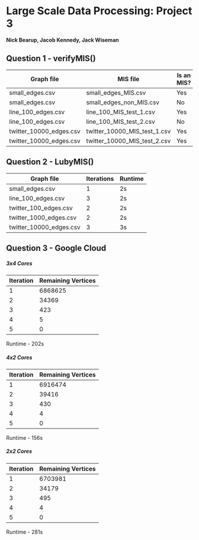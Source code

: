 # Large Scale Data Processing: Project 3
**Nick Bearup, Jacob Kennedy, Jack Wiseman**

## Question 1 - verifyMIS()

|        Graph file       |           MIS file           | Is an MIS? |
| ----------------------- | ---------------------------- | ---------- |
| small_edges.csv         | small_edges_MIS.csv          | Yes        |
| small_edges.csv         | small_edges_non_MIS.csv      | No         |
| line_100_edges.csv      | line_100_MIS_test_1.csv      | Yes        |
| line_100_edges.csv      | line_100_MIS_test_2.csv      | No         |
| twitter_10000_edges.csv | twitter_10000_MIS_test_1.csv | Yes        |
| twitter_10000_edges.csv | twitter_10000_MIS_test_2.csv | Yes        |

## Question 2 - LubyMIS()

|        Graph file       | Iterations | Runtime |
| ----------------------- | ---------- | ------- |
| small_edges.csv         | 1	       | 2s      |
| line_100_edges.csv      | 3          | 2s      |
| twitter_100_edges.csv   | 2          | 2s      |
| twitter_1000_edges.csv  | 2          | 2s      |
| twitter_10000_edges.csv | 3          | 3s      |

## Question 3 - Google Cloud

##### 3x4 Cores

| Iteration | Remaining Vertices |
| --------- | ------------------ |
| 1         | 6868625		 |
| 2	    | 34369		 |
| 3	    | 423		 |
| 4         | 5 		 |
| 5  	    | 0			 |

Runtime - 202s

##### 4x2 Cores

| Iteration | Remaining Vertices |
| --------- | ------------------ |
| 1         | 6916474		 |
| 2	    | 39416		 |
| 3	    | 430		 |
| 4         | 4 		 |
| 5  	    | 0			 |

Runtime - 156s

##### 2x2 Cores

| Iteration | Remaining Vertices |
| --------- | ------------------ |
| 1         | 6703981		 |
| 2	    | 34179		 |
| 3	    | 495		 |
| 4         | 4 		 |
| 5  	    | 0			 |

Runtime - 281s

